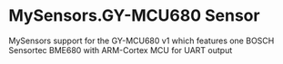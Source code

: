# MySensors.GY-MCU680 Sensor
MySensors support for the GY-MCU680 v1 which features one BOSCH Sensortec BME680 with ARM-Cortex MCU for UART output
